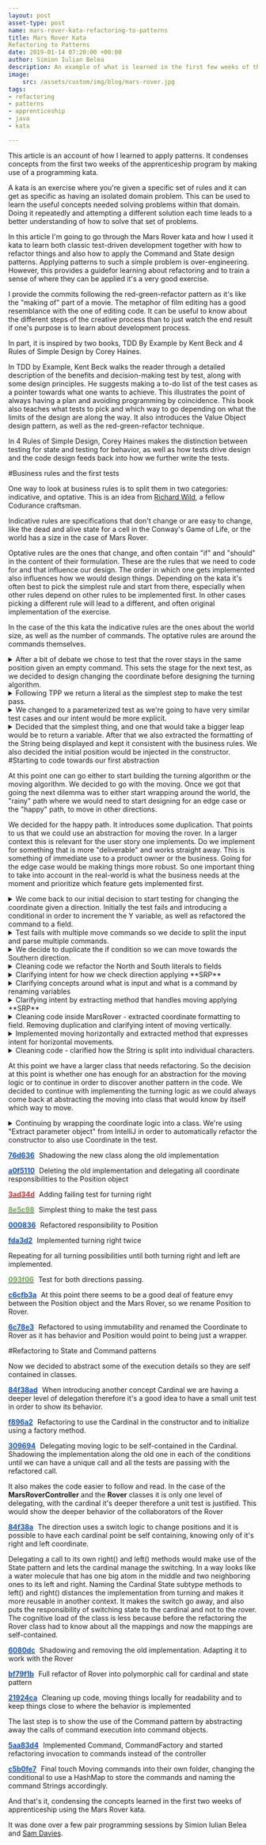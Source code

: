 ```yaml
---
layout: post
asset-type: post
name: mars-rover-kata-refactoring-to-patterns
title: Mars Rover Kata
Refactoring to Patterns
date: 2019-01-14 07:20:00 +00:00
author: Simion Iulian Belea
description: An example of what is learned in the first few weeks of the apprenticeship with the Mars Rover kata.
image: 
    src: /assets/custom/img/blog/mars-rover.jpg
tags: 
- refactoring
- patterns
- apprenticeship
- java
- kata

---
```


This article is an account of how I learned to apply patterns. It condenses concepts from the first two weeks of the apprenticeship program by making use of a programming kata.

A kata is an exercise where you're given a specific set of rules and it can get as specific as having an isolated domain problem. This can be used to learn the useful concepts needed solving problems within that domain. Doing it repeatedly and attempting a different solution each time leads to a better understanding of how to solve that set of problems.

In this article I&#39;m going to go through the Mars Rover kata and how I used it kata to learn both classic test-driven development together with how to refactor things and also how to apply the Command and State design patterns. Applying patterns to such a simple problem is over-engineering. However, this provides a guidefor learning about refactoring and to train a sense of where they can be applied it's a very good exercise.

I provide the commits following the red-green-refactor pattern as it&#39;s like the &quot;making of&quot; part of a movie. The metaphor of film editing has a good resemblance with the one of editing code. It can be useful to know about the different steps of the creative process than to just watch the end result if one&#39;s purpose is to learn about development process.

In part, it is inspired by two books, TDD By Example by Kent Beck and 4 Rules of Simple Design by Corey Haines.

In TDD by Example, Kent Beck walks the reader through a detailed description of the benefits and decision-making test by test, along with some design principles. He suggests making a to-do list of the test cases as a pointer towards what one wants to achieve. This illustrates the point of always having a plan and avoiding programming by coincidence. This book also teaches what tests to pick and which way to go depending on what the limits of the design are along the way. It also introduces the Value Object design pattern, as well as the red-green-refactor technique.

In 4 Rules of Simple Design, Corey Haines makes the distinction between testing for state and testing for behavior, as well as how tests drive design and the code design feeds back into how we further write the tests.

#Business rules and the first tests

One way to look at business rules is to split them in two categories: indicative, and optative. This is an idea from [Richard Wild](https://codurance.com/publications/author/richard-wild/), a fellow Codurance craftsman.

Indicative rules are specifications that don&#39;t change or are easy to change, like the dead and alive state for a cell in the Conway&#39;s Game of Life, or the world has a size in the case of Mars Rover.

Optative rules are the ones that change, and often contain &quot;if&quot; and &quot;should&quot; in the content of their formulation. These are the rules that we need to code for and that influence our design. The order in which one gets implemented also influences how we would design things. Depending on the kata it&#39;s often best to pick the simplest rule and start from there, especially when other rules depend on other rules to be implemented first. In other cases picking a different rule will lead to a different, and often original implementation of the exercise.

In the case of the this kata the indicative rules are the ones about the world size, as well as the number of commands. The optative rules are around the commands themselves.

<details>
  <summary>After a bit of debate we chose to test that the rover stays in the same position given an empty command. This sets the stage for the next test, as we decided to design changing the coordinate before designing the turning algorithm.
</summary>

```diff

public class MarsRover {
  public MarsRover(int x, int y, String cardinal) {}
  public String execute(String commands) {
    return null;
  }
}
```
```diff

public class MarsRoverShould {
  @Test
  void return_initial_position_of_rover_without_any_command() {
    final String emptyCommand = "";

    assertThat(new MarsRover(1,2,"N").execute(emptyCommand)
    is("1 2 N"));
  }
}
```
</details>

<details>
 <summary>Following TPP we return a literal as the simplest step to make the test pass.</summary>

```diff
  public String execute(String commands) {
-    return null;
+    return "1 2 N";
  }
}
```
</details>

<details>
<summary>We changed to a parameterized test as we&#39;re going to have very similar test cases and our intent would be more explicit.</summary>

```diff

- @Test
-  void return_initial_position_of_rover_without_any_command() {
+  @ParameterizedTest
+  @CsvSource({"1, 2, N, '1 2 N'"})
+  void return_initial_position_of_rover_without_any_command(int initialX, int initialY, String initialCardinal, String expectedCoordinate) {
    final String emptyCommand = "";
-    assertThat(new MarsRover(1,2,"N").execute(emptyCommand), CoreMatchers.is("1 2 N"));
+    assertThat(new MarsRover(initialX, initialY, initialCardinal).execute(emptyCommand), CoreMatchers.is(expectedCoordinate));
  }
```

</details>

<details> <summary>Decided that the simplest thing, and one that would take a bigger leap would be to return a variable. After that we also extracted the formatting of the String being displayed and kept it consistent with the business rules. We also decided the initial position would be injected in the constructor. </summary>

```diff

  @ParameterizedTest
-  @CsvSource({"1, 2, N, '1 2 N'"})
-  void return_initial_position_of_rover_without_any_command(int initialX, int initialY, String initialCardinal, String expectedCoordinate) {
+  @CsvSource({
    "1, 2, N, '1 2 N'",
    "1, 3, N, '1 3 N'"
  })
+  void return_initial_position_of_rover_without_any_command(
    int initialX, int initialY, String initialCardinal,
    String expectedCoordinate) {

    final String emptyCommand = "";
    final MarsRover rover = new MarsRover(initialX, initialY, initialCardinal);

    final String actualCoordinate = rover.execute(emptyCommand);

    assertThat(new MarsRover(initialX, initialY, initialCardinal).execute(emptyCommand), CoreMatchers.is(expectedCoordinate));
    assertThat(actualCoordinate, CoreMatchers.is(expectedCoordinate));
  }

```


```diff
public class MarsRover {
+  private final int x;
+  private final int y;
+  private final String cardinal;
  public MarsRover(int x, int y, String cardinal) {
+    this.x = x;
+    this.y = y;
+    this.cardinal = cardinal;
  }

  public String execute(String commands) {
-    return "1 2 N";
+    return formatCoordinate();
  }

+  private String formatCoordinate() {
+    return String.format("%d %d %s", x, y, cardinal);
  }
}

```
</details>
#Starting to code towards our first abstraction

At this point one can go either to start building the turning algorithm or the moving algorithm. We decided to go with the moving. Once we got that going the next dilemma was to either start wrapping around the world, the &quot;rainy&quot; path where we would need to start designing for an edge case or the &quot;happy&quot; path, to move in other directions.

We decided for the happy path. It introduces some duplication. That points to us that we could use an abstraction for moving the rover. In a larger context this is relevant for the user story one implements. Do we implement for something that is more &quot;deliverable&quot; and works straight away. This is something of immediate use to a product owner or the business. Going for the edge case would be making things more robust. So one important thing to take into account in the real-world is what the business needs at the moment and prioritize which feature gets implemented first.
<details> <summary>We come back to our initial decision to start testing for changing the coordinate given a direction. Initially the test fails and introducing a conditional in order to increment the Y variable, as well as refactored the command to a field.</summary>

```diff
public String execute(String commands) {
+    if(commands.equals(MOVE_COMMAND))
+         y++;
  return formatCoordinate();
}
```
```diff
+@ParameterizedTest
+  @CsvSource({
+    "1, 2, N, M, '1 3 N'",
+    "1, 3, N, M, '1 4 N'"
+  })
+  public void
+  move(
+    int initialX, int initialY, String initialCardinal,
+    String commands,
+    String expectedCoordinate
+  ) {
+    final MarsRover rover = new MarsRover(initialX, initialY,+ initialCardinal);
+
+    String actualCoordinate = rover.execute(commands);
+
+    assertThat(actualCoordinate, is(expectedCoordinate));
+  }
```
</details>

<details><summary>Test fails with multiple move commands so we decide to split the input and parse multiple commands.</summary>

```diff
@ParameterizedTest
  @CsvSource({
    "1, 2, N, M, '1 3 N'",
+    "1, 3, N, MM, '1 5 N'"
  })
```

```diff
public String execute(String commands) {
-    if(commands.equals(MOVE_COMMAND))
-      y++;
+    String[] individualCommands = commands.split("");

+    for (String command:individualCommands) {
+      if(command.equals(MOVE_COMMAND))
+        y++;
+    }
    return formatCoordinate();
  }
```

</details>

<details> <summary>We decide to duplicate the if condition so we can move towards the Southern direction.</summary>

```diff
@ParameterizedTest
  @CsvSource({
    "1, 2, N, M, '1 3 N'",
    "1, 3, N, MM, '1 5 N'"
+    "1, 3, N, MMMMM, '1 8 N'",
+    "1, 8, S, M, '1 7 S'",
  })
```

```diff
 for (String command:individualCommands) {
      if(command.equals(MOVE_COMMAND))
-        y++;
+        if(cardinal.equals("N"))
+          y++;
+        if(cardinal.equals("S"))
+          y--;
    }
```
</details>

<details>
<summary>Cleaning code
we refactor the North and South literals to fields</summary>

```diff
 for (String command:individualCommands) {
      if(command.equals(MOVE_COMMAND))
-        if(cardinal.equals("N"))
+        if(cardinal.equals(NORTH))
          y++;
-        if(cardinal.equals("S"))
+        if(cardinal.equals(SOUTH))
          y--;
    }
```
</details>

<details><summary>Clarifying intent for how we check direction
applying **SRP**</summary>

```diff
for(String command:individualCommands) {
      if(command.equals(MOVE_COMMAND))
-        if(cardinal.equals(NORTH))
+        if(facing(NORTH))
          y++;
-        if(cardinal.equals(SOUTH))
+        if(facing(SOUTH))
          y--;
 }
+ private boolean facing(String direction) {
+    return this.cardinal.equals(direction);
+  }
```
</details>

<details><summary>
Clarifying concepts around what is input and what is a command by renaming variables
</summary>

```diff
- public String execute(String commands) {
+ public String execute(String input) {

-    String[] individualCommands = commands.split("");
+    String[] commands = input.split("");

-    for (String command:individualCommands) {
+    for (String command:commands) {
```

</details>

<details><summary>Clarifying intent by extracting method that handles moving applying **SRP**
</summary>

```diff   
  if(isMove(command))
-        if(facing(NORTH))
-          y++;
-        if(facing(SOUTH))
-          y--;
+        move();
```

```diff
+private void move() {
+    if(facing(NORTH))
+      y++;
+    if(facing(SOUTH))
+      y--;
+  }
```
</details>

<details>
<summary>Cleaning code inside MarsRover - extracted coordinate formatting to field. Removing duplication and clarifying intent of moving vertically.</summary>

```diff
public class MarsRover {
+  private final int UP = 1;
+  private final int DOWN = -1;
+  private final String COORDINATE_FORMAT = "%d %d %s";
+  private String MOVE_COMMAND = "M";

public String execute(String input) {
  private void move() {
    if(facing(NORTH))
-      y++;
+      moveVertically(UP);
    if(facing(SOUTH))
-      y--;
+      moveVertically(DOWN);
  }
+  private void moveVertically(int stepSize) {
+    y += stepSize;
+  }
  private String formatCoordinate() {
-    return String.format("%d %d %s", x, y, cardinal);
+    return String.format(COORDINATE_FORMAT, x, y, cardinal);
  }
```
</details>
<details>
<summary>Implemented moving horizontally and extracted method that expresses intent for horizontal movements.</summary>

```diff
...
+  private final String EAST = "E";
+  private final int RIGHT = 1;
...
+ if(facing(EAST))
+      moveHorizontally(RIGHT);
...
+  private void moveHorizontally(int stepSize) {
+    x += stepSize;
+  }
```
</details>

<details>
<summary>Cleaning code - clarified how the String is split into individual characters.</summary>

```diff
+private final String INTO_CHARACTERS = "";
...
- for (String command:commands) {
+ for (String command : commandsFrom(input)) {

+  private String[] commandsFrom(String input) {
+    return input.split(INTO_CHARACTERS);
+  }  
```
</details>  
  
At this point we have a larger class that needs refactoring. So the decision at this point is whether one has enough for an abstraction for the moving logic or to continue in order to discover another pattern in the code. We decided to continue with implementing the turning logic as we could always come back at abstracting the moving into class that would know by itself which way to move.
<details>
<summary>Continuing by wrapping the coordinate logic into a class. We're using "Extract parameter object" from IntelliJ in order to automatically refactor the constructor to also use Coordinate in the test.</summary>

```diff
+class Coordinate {
+  private final int x;
+  private final int y;
+  private final String cardinal;
+
+  Coordinate(int x, int y, String cardinal) {
+    this.x = x;
+    this.y = y;
+    this.cardinal = cardinal;
+  }
+
+  public int X() {
+    return x;
+  }
+
+  public int Y() {
+    return y;
+  }
+
+  public String cardinal() {
+    return cardinal;
+  }
+}
```
```diff
-  public MarsRover(int x, int y, String cardinal) {
-    this.x = x;
-    this.y = y;
-    this.cardinal = cardinal;
+  public MarsRover(Coordinate coordinate) {
+    this.x = coordinate.X();
+    this.y = coordinate.Y();
+    this.cardinal = coordinate.cardinal();
+    this.coordinate = coordinate;
+  }
```
```diff
-    final MarsRover rover = new MarsRover(initialX, initialY, initialCardinal);
+    final MarsRover rover = new MarsRover(new Coordinate(initialX, initialY, initialCardinal));
```
</details>

[<span style=" font-weight: bold; color: #1155CC; padding-right: 5px;">76d636</span>](https://github.com/simion-iulian/mars_rover_article/commit/76d63670df343468b6fda02ac6af5ddeceaa13d8)
Shadowing the new class along the old implementation

[<span style=" font-weight: bold; color: #1155CC; padding-right: 5px;">a0f5110</span>](https://github.com/simion-iulian/mars_rover_article/commit/a0f5110f26dacb5feed88a0f34dcab479a9e7267)
Deleting the old implementation and delegating all coordinate responsibilities to the Position object

[<span style=" font-weight: bold; color: #d32f2f; padding-right: 5px;">3ad34d</span>](https://github.com/simion-iulian/mars_rover_article/commit/3ad34daeb41ab3df4f114c593a04f4d1bb56c3dd)
Adding failing test for turning right

[<span style=" font-weight: bold; color: #6AA84F; padding-right: 5px;">8e5c98</span>](https://github.com/simion-iulian/mars_rover_article/commit/8e5c98e8c6f6bb0f080ece34057e83b6a3a553e1)
Simplest thing to make the test pass

[<span style=" font-weight: bold; color: #1155CC; padding-right: 5px;">000836</span>](https://github.com/simion-iulian/mars_rover_article/commit/0008368273817c7ca4617f49b7b7569f66224d18)
Refactored responsibility to Position

[<span style=" font-weight: bold; color: #1155CC; padding-right: 5px;">fda3d2</span>](https://github.com/simion-iulian/mars_rover_article/commit/fda3d2f0de907ed66ad311c7e12046a1249cc507)
Implemented turning right twice

Repeating for all turning possibilities until both turning right and left are implemented.

[<span style=" font-weight: bold; color: #6AA84F; padding-right: 5px;">093f06</span>](https://github.com/simion-iulian/mars_rover_article/commit/093f067a0104a179d384ba9507acb3af7ffc0817)
Test for both directions passing.

[<span style=" font-weight: bold; color: #1155CC; padding-right: 5px;">c6cfb3a</span>](https://github.com/simion-iulian/mars_rover_article/commit/c6cfb3a152e3854269db42d0f715c16502fe33d8?diff=unified)
At this point there seems to be a good deal of feature envy between the Position object and the Mars Rover, so we rename Position to Rover.

[<span style=" font-weight: bold; color: #1155CC; padding-right: 5px;">6c78e3</span>](https://github.com/simion-iulian/mars_rover_article/commit/6c78e3a3f557f78e464da6edfee0cedf1ddaa566)
Refactored to using immutability and renamed the Coordinate to Rover as it has behavior and Position would point to being just a wrapper.

#Refactoring to State and Command patterns

Now we decided to abstract some of the execution details so they are self contained in classes.

[<span style=" font-weight: bold; color: #1155CC; padding-right: 5px;">84f38ad</span>](https://github.com/simion-iulian/mars_rover_article/commit/84f38ad)
When introducing another concept
Cardinal
we are having a deeper level of delegation therefore it&#39;s a good idea to have a small unit test in order to show its behavior.

[<span style=" font-weight: bold; color: #1155CC; padding-right: 5px;">f896a2</span>](https://github.com/simion-iulian/mars_rover_article/commit/f896a26bfad71f99020231c340c07c593ed61459)
Refactoring to use the Cardinal in the constructor and to initialize using a factory method.

[<span style=" font-weight: bold; color: #1155CC; padding-right: 5px;">309694</span>](https://github.com/simion-iulian/mars_rover_article/commit/30969435e977d249c37b569740e02367d2c2513b)
Delegating moving logic to be self-contained in the Cardinal. Shadowing the implementation along the old one in each of the conditions until we can have a unique call and all the tests are passing with the refactored call.

It also makes the code easier to follow and read. In the case of the **MarsRoverController** and the **Rover** classes it is only one level of delegating, with the cardinal it&#39;s deeper therefore a unit test is justified. This would show the deeper behavior of the collaborators of the Rover

[<span style=" font-weight: bold; color: #1155CC; padding-right: 5px;">84f38a</span>](https://github.com/simion-iulian/mars_rover_article/commit/84f38add0b7adf613448df4a7a2f85b0e82ad6a6)
The direction uses a switch logic to change positions and it is possible to have each cardinal point be self containing, knowing only of it&#39;s right and left coordinate.

Delegating a call to its own right() and left() methods would make use of the State pattern and lets the cardinal manage the switching. In a way looks like a water molecule that has one big atom in the middle and two neighboring ones to its left and right. Naming the Cardinal State subtype methods to left() and right() distances the implementation from turning and makes it more reusable in another context. It makes the switch go away, and also puts the responsibility of switching state to the cardinal and not to the rover. The cognitive load of the class is less because before the refactoring the Rover class had to know about all the mappings and now the mappings are self-contained.

[<span style=" font-weight: bold; color: #1155CC; padding-right: 5px;">6080dc</span>](https://github.com/simion-iulian/mars_rover_article/commit/6080dc18ab125fb26b344bf761feedcb230710f8)
Shadowing and removing the old implementation. Adapting it to work with the Rover

[<span style=" font-weight: bold; color: #1155CC; padding-right: 5px;">bf79f1b</span>](https://github.com/simion-iulian/mars_rover_article/commit/bf79f1b)
Full refactor of Rover into polymorphic call for cardinal and state pattern

[<span style=" font-weight: bold; color: #1155CC; padding-right: 5px;">21924ca</span>](https://github.com/simion-iulian/mars_rover_article/commit/21924ca)
Cleaning up code, moving things locally for readability and to keep things close to where the behavior is implemented

The last step is to show the use of the Command pattern by abstracting away the calls of command execution into command objects.

[<span style=" font-weight: bold; color: #1155CC; padding-right: 5px;">5aa83d4</span>](https://github.com/simion-iulian/mars_rover_article/commit/5aa83d4)
Implemented Command, CommandFactory and started refactoring invocation to commands instead of the controller

[<span style=" font-weight: bold; color: #1155CC; padding-right: 5px;">c5b0fe7</span>](https://github.com/simion-iulian/mars_rover_article/commit/c5b0fe7)
Final touch
Moving commands into their own folder, changing the conditional to use a HashMap to store the commands and naming the command Strings accordingly.

And that&#39;s it, condensing the concepts learned in the first two weeks of apprenticeship using the Mars Rover kata.

It was done over a few pair programming sessions by Simion Iulian Belea and [Sam Davies](https://codurance.com/publications/author/sam-davies/).